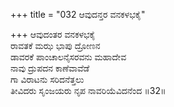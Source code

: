 +++
title = "032 ಆವುದನ್ತರ ವನಕಳಭಕೈ"

+++
ಆವುದಂತರ ವನಕಳಭಕೈ  
ರಾವತಕೆ ಮಝ ಭಾಪು ದ್ರೋಣನ  
ಡಾವರಕೆ ಪಾಂಚಾಲನೈಸರವನು ಮಹಾದೇವ  
ನಾವು ದ್ರುಪದನ ಕಾಣೆವಾವೆಡೆ  
ಗಾ ವಿರಾಟನು ಸರಿದನೆತ್ತಲು   
ತೀವಿದರು ಸೃಂಜಯರು ನೃಪ ನಾವರಿಯೆವಿದನೆಂದ       ॥32॥